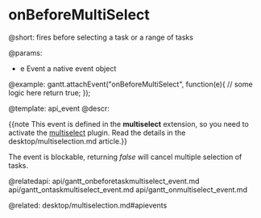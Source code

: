 onBeforeMultiSelect
=============


@short:
	fires before selecting a task or a range of tasks

@params:
- e			Event			a native event object

@example:
gantt.attachEvent("onBeforeMultiSelect", function(e){
	// some logic here
	return true;
});

@template:	api_event
@descr:

{{note This event is defined in the **multiselect** extension, so you need to activate the [multiselect](desktop/extensions_list.md#multitaskselection) plugin. Read the details in the desktop/multiselection.md article.}}



The event is blockable, returning *false* will cancel multiple selection of tasks.

@relatedapi:
api/gantt_onbeforetaskmultiselect_event.md
api/gantt_ontaskmultiselect_event.md
api/gantt_onmultiselect_event.md

@related:
desktop/multiselection.md#apievents